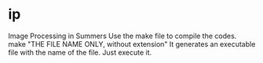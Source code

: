 # ip
Image Processing in Summers
Use the make file to compile the codes. make "THE FILE NAME ONLY, without extension"
It generates an executable file with the name of the file. Just execute it.
